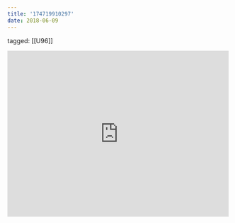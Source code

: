 ```yaml
---
title: '174719910297'
date: 2018-06-09
---
```

tagged: [[U96]]
<iframe allow="accelerometer; autoplay; clipboard-write; encrypted-media; gyroscope; picture-in-picture" allowfullscreen="" frameborder="0" height="375" id="youtube_iframe" src="https://www.youtube.com/embed/w1xGbEDs6-4?feature=oembed&amp;enablejsapi=1&amp;origin=https://safe.txmblr.com&amp;wmode=opaque" width="500"></iframe>